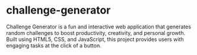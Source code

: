 # challenge-generator
Challenge Generator is a fun and interactive web application that generates random challenges to boost productivity, creativity, and personal growth. Built using HTML5, CSS, and JavaScript, this project provides users with engaging tasks at the click of a button.
